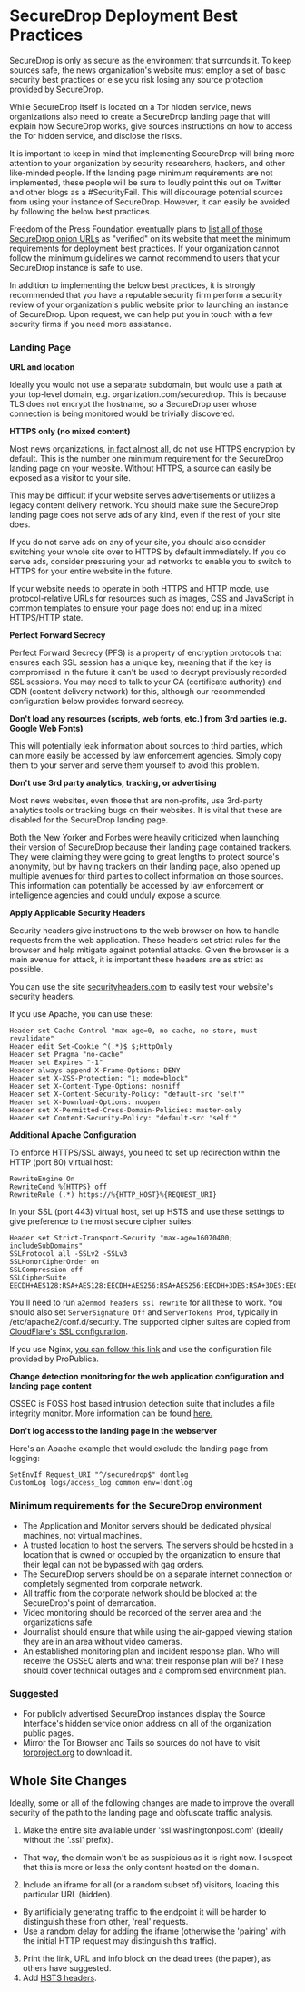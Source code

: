 # SecureDrop Deployment Best Practices

SecureDrop is only as secure as the environment that surrounds it. To keep sources safe, the news organization's website must employ a set of basic security best practices or else you risk losing any source protection provided by SecureDrop.

While SecureDrop itself is located on a Tor hidden service, news organizations also need to create a SecureDrop landing page that will explain how SecureDrop works, give sources instructions on how to access the Tor hidden service, and disclose the risks.

It is important to keep in mind that implementing SecureDrop will bring more attention to your organization by security researchers, hackers, and other like-minded people. If the landing page minimum requirements are not implemented, these people will be sure to loudly point this out on Twitter and other blogs as a #SecurityFail. This will discourage potential sources from using your instance of SecureDrop. However, it can easily be avoided by following the below best practices.

Freedom of the Press Foundation eventually plans to [list all of those SecureDrop onion URLs](https://freedom.press/securedrop/directory) as "verified" on its website that meet the minimum requirements for deployment best practices. If your organization cannot follow the minimum guidelines we cannot recommend to users that your SecureDrop instance is safe to use.

In addition to implementing the below best practices, it is strongly recommended that you have a reputable security firm perform a security review of your organization's public website prior to launching an instance of SecureDrop. Upon request, we can help put you in touch with a few security firms if you need more assistance.

### Landing Page

**URL and location**

Ideally you would not use a separate subdomain, but would use a path at your top-level domain, e.g. organization.com/securedrop. This is because TLS does not encrypt the hostname, so a SecureDrop user whose connection is being monitored would be trivially discovered.

**HTTPS only (no mixed content)**

Most news organizations, [in fact almost all](https://freedom.press/blog/2014/09/after-nsa-revelations-why-arent-more-news-organizations-using-https), do not use HTTPS encryption by default. This is the number one minimum requirement for the SecureDrop landing page on your website. Without HTTPS, a source can easily be exposed as a visitor to your site.

This may be difficult if your website serves advertisements or utilizes a legacy content delivery network. You should make sure the SecureDrop landing page does not serve ads of any kind, even if the rest of your site does.

If you do not serve ads on any of your site, you should also consider switching your whole site over to HTTPS by default immediately. If you do serve ads, consider pressuring your ad networks to enable you to switch to HTTPS for your entire website in the future.

If your website needs to operate in both HTTPS and HTTP mode, use protocol-relative URLs for resources such as images, CSS and JavaScript in common templates to ensure your page does not end up in a mixed HTTPS/HTTP state.

**Perfect Forward Secrecy**

Perfect Forward Secrecy (PFS) is a property of encryption protocols that ensures each SSL session has a unique key, meaning that if the key is compromised in the future it can't be used to decrypt previously recorded SSL sessions. You may need to talk to your CA (certificate authority) and CDN (content delivery network) for this, although our recommended configuration below provides forward secrecy.

**Don't load any resources (scripts, web fonts, etc.) from 3rd parties (e.g. Google Web Fonts)**

This will potentially leak information about sources to third parties, which can more easily be accessed by law enforcement agencies. Simply copy them to your server and serve them yourself to avoid this problem.

**Don't use 3rd party analytics, tracking, or advertising**

Most news websites, even those that are non-profits, use 3rd-party analytics tools or tracking bugs on their websites. It is vital that these are disabled for the SecureDrop landing page.

Both the New Yorker and Forbes were heavily criticized when launching their version of SecureDrop because their landing page contained trackers. They were claiming they were going to great lengths to protect source's anonymity, but by having trackers on their landing page, also opened up multiple avenues for third parties to collect information on those sources. This information can potentially be accessed by law enforcement or intelligence agencies and could unduly expose a source.

**Apply Applicable Security Headers**

Security headers give instructions to the web browser on how to handle requests from the web application. These headers set strict rules for the browser and help mitigate against potential attacks. Given the browser is a main avenue for attack, it is important these headers are as strict as possible.

You can use the site [securityheaders.com](https://securityheaders.com) to easily test your website's security headers.

If you use Apache, you can use these:

    Header set Cache-Control "max-age=0, no-cache, no-store, must-revalidate"
    Header edit Set-Cookie ^(.*)$ $;HttpOnly
    Header set Pragma "no-cache"
    Header set Expires "-1"
    Header always append X-Frame-Options: DENY
    Header set X-XSS-Protection: "1; mode=block"
    Header set X-Content-Type-Options: nosniff
    Header set X-Content-Security-Policy: "default-src 'self'"
    Header set X-Download-Options: noopen
    Header set X-Permitted-Cross-Domain-Policies: master-only
    Header set Content-Security-Policy: "default-src 'self'"

**Additional Apache Configuration**

To enforce HTTPS/SSL always, you need to set up redirection within the HTTP (port 80) virtual host:

    RewriteEngine On
    RewriteCond %{HTTPS} off
    RewriteRule (.*) https://%{HTTP_HOST}%{REQUEST_URI}
    
In your SSL (port 443) virtual host, set up HSTS and use these settings to give preference to the most secure cipher suites:

    Header set Strict-Transport-Security "max-age=16070400; includeSubDomains"
    SSLProtocol all -SSLv2 -SSLv3
    SSLHonorCipherOrder on
    SSLCompression off
    SSLCipherSuite EECDH+AES128:RSA+AES128:EECDH+AES256:RSA+AES256:EECDH+3DES:RSA+3DES:EECDH+RC4:RSA+RC4:!MD5

You'll need to run `a2enmod headers ssl rewrite` for all these to work. You should also set `ServerSignature Off` and `ServerTokens Prod`, typically in /etc/apache2/conf.d/security. The supported cipher suites are copied from [CloudFlare's SSL configuration](https://github.com/cloudflare/sslconfig/blob/master/conf).

If you use Nginx, [you can follow this link](https://gist.github.com/mtigas/8601685) and use the configuration file provided by ProPublica.

**Change detection monitoring for the web application configuration and landing page content**

OSSEC is FOSS host based intrusion detection suite that includes a file integrity monitor. More information can be found [here.](https://ossec.net)

**Don't log access to the landing page in the webserver**

Here's an Apache example that would exclude the landing page from logging:

    SetEnvIf Request_URI "^/securedrop$" dontlog
    CustomLog logs/access_log common env=!dontlog

### Minimum requirements for the SecureDrop environment

*   The Application and Monitor servers should be dedicated physical machines, not virtual machines.
*   A trusted location to host the servers. The servers should be hosted in a location that is owned or occupied by the organization to ensure that their legal can not be bypassed with gag orders.
*   The SecureDrop servers should be on a separate internet connection or completely segmented from corporate network.
*   All traffic from the corporate network should be blocked at the SecureDrop's point of demarcation.
*   Video monitoring should be recorded of the server area and the organizations safe.
*   Journalist should ensure that while using the air-gapped viewing station they are in an area without video cameras.
*   An established monitoring plan and incident response plan. Who will receive the OSSEC alerts and what their response plan will be? These should cover technical outages and a compromised environment plan.

### Suggested

*   For publicly advertised SecureDrop instances display the Source Interface's hidden service onion address on all of the organization public pages.
*   Mirror the Tor Browser and Tails so sources do not have to visit [torproject.org](https://www.torproject.org) to download it.

## Whole Site Changes

Ideally, some or all of the following changes are made to improve the overall security of the path to the landing page and obfuscate traffic analysis.

1.  Make the entire site available under 'ssl.washingtonpost.com' (ideally without the '.ssl' prefix).
 * That way, the domain won't be as suspicious as it is right now. I suspect that this is more or less the only content hosted on the domain.
2.  Include an iframe for all (or a random subset of) visitors, loading this particular URL (hidden).
 * By artificially generating traffic to the endpoint it will be harder to distinguish these from other, 'real' requests.
 * Use a random delay for adding the iframe (otherwise the 'pairing' with the initial HTTP request may distinguish this traffic).
3.  Print the link, URL and info block on the dead trees (the paper), as others have suggested.
4.  Add [HSTS headers](http://en.wikipedia.org/wiki/HTTP_Strict_Transport_Security).
